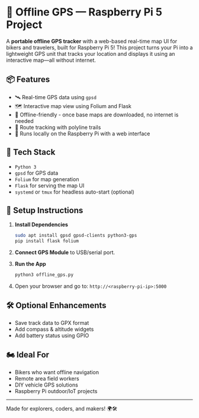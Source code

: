 # 🧭 Offline GPS — Raspberry Pi 5 Project

A **portable offline GPS tracker** with a web-based real-time map UI for bikers and travelers, built for Raspberry Pi 5! This project turns your Pi into a lightweight GPS unit that tracks your location and displays it using an interactive map—all without internet.

## 📦 Features

- 🛰️ Real-time GPS data using `gpsd`
- 🗺️ Interactive map view using Folium and Flask
- 💾 Offline-friendly - once base maps are downloaded, no internet is needed
- 📍 Route tracking with polyline trails
- 🔌 Runs locally on the Raspberry Pi with a web interface

## 🧰 Tech Stack

- `Python 3`
- `gpsd` for GPS data
- `Folium` for map generation
- `Flask` for serving the map UI
- `systemd` or `tmux` for headless auto-start (optional)

## 🚀 Setup Instructions

1. **Install Dependencies**
   ```bash
   sudo apt install gpsd gpsd-clients python3-gps
   pip install flask folium
   ```

2. **Connect GPS Module** to USB/serial port.

3. **Run the App**
   ```bash
   python3 offline_gps.py
   ```

4. Open your browser and go to: `http://<raspberry-pi-ip>:5000`

## 🛠️ Optional Enhancements

- Save track data to GPX format
- Add compass & altitude widgets
- Add battery status using GPIO

## 🏍️ Ideal For

- Bikers who want offline navigation
- Remote area field workers
- DIY vehicle GPS solutions
- Raspberry Pi outdoor/IoT projects

---

Made for explorers, coders, and makers! 🌍🛠️